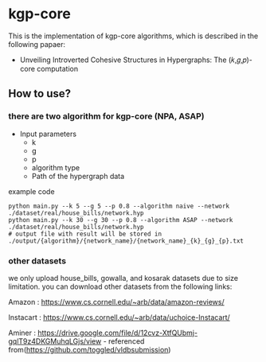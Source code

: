 # kgp-core
This is the implementation of kgp-core algorithms, which is described in the following papaer:
- Unveiling Introverted Cohesive Structures in Hypergraphs: The (𝑘,𝑔,𝑝)-core computation

## How to use?

### there are two algorithm for kgp-core (NPA, ASAP)

- Input parameters
  - k
  - g
  - p
  - algorithm type
  - Path of the hypergraph data

example code
```
python main.py --k 5 --g 5 --p 0.8 --algorithm naive --network ./dataset/real/house_bills/network.hyp
python main.py --k 30 --g 30 --p 0.8 --algorithm ASAP --network ./dataset/real/house_bills/network.hyp
# output file with result will be stored in ./output/{algorithm}/{network_name}/{network_name}_{k}_{g}_{p}.txt
```

### other datasets
we only upload house_bills, gowalla, and kosarak datasets due to size limitation.
you can download other datasets from the following links:

Amazon : https://www.cs.cornell.edu/~arb/data/amazon-reviews/

Instacart : https://www.cs.cornell.edu/~arb/data/uchoice-Instacart/

Aminer : https://drive.google.com/file/d/12cvz-XtfQUbmj-gqlT9z4DKGMuhqLGjs/view - referenced from(https://github.com/toggled/vldbsubmission)


